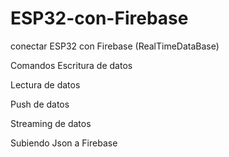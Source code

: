 # ESP32-con-Firebase
conectar ESP32 con Firebase (RealTimeDataBase)

Comandos Escritura de datos

Lectura de datos 

Push de datos

Streaming de datos 

Subiendo Json a Firebase 
